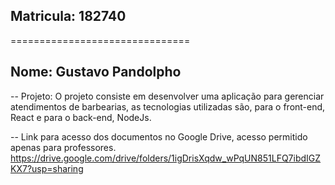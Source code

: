 <h2>Matricula: 182740</h2> 
===============================
<h2>Nome: Gustavo Pandolpho</h2>

-- Projeto:
O projeto consiste em desenvolver uma aplicação para gerenciar atendimentos de barbearias,
as tecnologias utilizadas são, para o front-end, React e para o back-end, NodeJs.

-- Link para acesso dos documentos no Google Drive, acesso permitido apenas para professores.
https://drive.google.com/drive/folders/1igDrisXqdw_wPqUN851LFQ7ibdIGZKX7?usp=sharing

